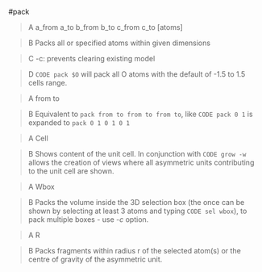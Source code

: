 #pack

>A a_from a_to b_from b_to c_from c_to [atoms]

>B Packs all or specified atoms within given dimensions

>C -c: prevents clearing existing model

>D `CODE pack $O` will pack all O atoms with the default of -1.5 to 1.5 cells range.

>A from to

>B Equivalent to `pack from to from to from to`, like `CODE pack 0 1` is expanded to `pack 0 1 0 1 0 1`

>A Cell

>B Shows content of the unit cell. In conjunction with `CODE grow -w` allows the creation of views where all asymmetric units contributing to the unit cell are shown.

>A Wbox

>B Packs the volume inside the 3D selection box (the once can be shown by selecting at least 3 atoms and typing `CODE sel wbox`), to pack multiple boxes - use *-c* option.

>A R

>B Packs fragments within radius r of the selected atom(s) or the centre of gravity of the asymmetric unit.
